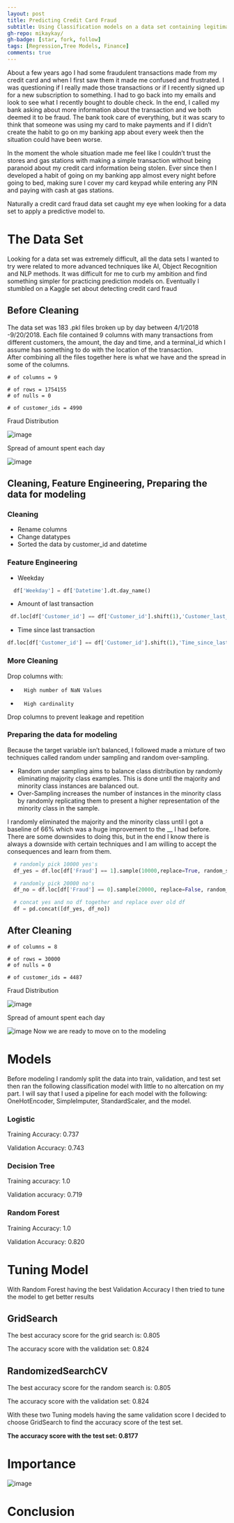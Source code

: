 ```yaml
---
layout: post
title: Predicting Credit Card Fraud
subtitle: Using Classification models on a data set containing legitimate and fraudulent transactions.
gh-repo: mikaykay/
gh-badge: [star, fork, follow]
tags: [Regression,Tree Models, Finance]
comments: true
---
```


About a few years ago I had some fraudulent transactions made from my credit card and when I first saw them it made me confused and frustrated. I was questioning if I really made those transactions or if I recently signed up for a new subscription to something. I had to go back into my emails and look to see what I recently bought to double check. In the end, I called my bank asking about more information about the transaction and we both deemed it to be fraud. The bank took care of everything, but it was scary to think that someone was using my card to make payments and if I didn’t create the habit to go on my banking app about every week then the situation could have been worse. 


In the moment the whole situation made me feel like I couldn’t trust the stores and gas stations with making a simple transaction without being paranoid about my credit card information being stolen. Ever since then I developed a habit of going on my banking app almost every night before going to bed, making sure I cover my card keypad while entering any PIN and paying with cash at gas stations. 


Naturally a credit card fraud data set caught my eye when looking for a data set to apply a predictive model to.  


# The Data Set
Looking for a data set was extremely difficult, all the data sets I wanted to try were related to more advanced techniques like AI, Object Recognition and NLP methods. It was difficult for me to curb my ambition and find something simpler for practicing prediction models on. 
Eventually I stumbled on a Kaggle set about detecting credit card fraud
## Before Cleaning
The data set was 183 .pkl files broken up by day between 4/1/2018 -9/20/2018. Each file contained 9 columns with many transactions from different customers, the amount, the day and time, and a terminal_id which I assume has something to do with the location of the transaction.  
After combining all the files together here is what we have and the spread in some of the columns.

~~~
# of columns = 9

# of rows = 1754155
# of nulls = 0

# of customer_ids = 4990
~~~
Fraud Distribution

![image](https://user-images.githubusercontent.com/53801463/131184070-a3f76f42-075b-44ec-903c-b61e454f92b6.png)

Spread of amount spent each day

![image](https://user-images.githubusercontent.com/53801463/131184117-8e8099b9-979c-4bf0-8b3c-f6fcd930723a.png)

## Cleaning, Feature Engineering, Preparing the data for modeling
### Cleaning
-	Rename columns
-	Change datatypes
-	Sorted the data by customer_id and datetime
### Feature Engineering
-	Weekday
```python
  df['Weekday'] = df['Datetime'].dt.day_name()
```
-	Amount of last transaction
```python
 df.loc[df['Customer_id'] == df['Customer_id'].shift(1),'Customer_last_transaction_amount'] = df['Amount'].shift(1)
```
-	Time since last transaction
```python
df.loc[df['Customer_id'] == df['Customer_id'].shift(1),'Time_since_last_cust_transaction'] = round((df['Datetime']-df['Datetime'].shift(1)).dt.total_seconds()/3600,1)
```

### More Cleaning 
Drop columns with:
-		High number of NaN Values
-		High cardinality
Drop columns to prevent leakage and repetition

### Preparing the data for modeling
Because the target variable isn’t balanced, I followed made a mixture of two techniques called random under sampling and random over-sampling.
-	Random under sampling aims to balance class distribution by randomly eliminating majority class examples. This is done until the majority and minority class instances are balanced out. 
-	Over-Sampling increases the number of instances in the minority class by randomly replicating them to present a higher representation of the minority class in the sample.

I randomly eliminated the majority and the minority class until I got a baseline of 66% which was a huge improvement to the __ I had before.
There are some downsides to doing this, but in the end I know there is always a downside with certain techniques and I am willing to accept the consequences and learn from them.

```python
  # randomly pick 10000 yes's
  df_yes = df.loc[df['Fraud'] == 1].sample(10000,replace=True, random_state=35)

  # randomly pick 20000 no's
  df_no = df.loc[df['Fraud'] == 0].sample(20000, replace=False, random_state=35)

  # concat yes and no df together and replace over old df
  df = pd.concat([df_yes, df_no])
```
## After Cleaning
~~~
# of columns = 8

# of rows = 30000
# of nulls = 0

# of customer_ids = 4487
~~~
Fraud Distribution

![image](https://user-images.githubusercontent.com/53801463/131184820-db24372b-cd20-43ea-b243-95f184d99362.png)

Spread of amount spent each day

![image](https://user-images.githubusercontent.com/53801463/131184832-683c81bc-8a96-4cb9-aac6-4a925f2d6f22.png)
Now we are ready to move on to the modeling

# Models
Before modeling I randomly split the data into train, validation, and test set then ran the following classification model with little to no altercation on my part. I will say that I used a pipeline for each model with the following: OneHotEncoder, SimpleImputer, StandardScaler, and the model.

### Logistic
Training Accuracy: 0.737

Validation Accuracy: 0.743

### Decision Tree
Training accuracy: 1.0

Validation accuracy: 0.719

### Random Forest
Training Accuracy: 1.0

Validation Accuracy: 0.820

# Tuning Model
With Random Forest having the best Validation Accuracy I then tried to tune the model to get better results

## GridSearch
The best accuracy score for the grid search is: 0.805

The accuracy score with the validation set: 0.824
## RandomizedSearchCV
The best accuracy score for the random search is: 0.805

The accuracy score with the validation set: 0.824

With these two Tuning models having the same validation score I decided to choose GridSearch to find the accuracy score of the test set.

**The accuracy score with the test set: 0.8177**

# Importance 
![image](https://user-images.githubusercontent.com/53801463/131191707-0334c3f7-2345-434f-92de-4a9b6d7c9602.png)

# Conclusion

